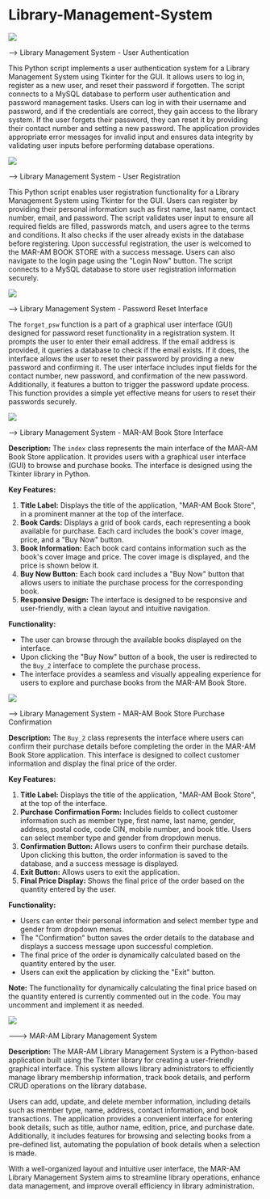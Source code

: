 # Library-Management-System
<img src="User-Authentication.png">

-->  Library Management System - User Authentication

This Python script implements a user authentication system for a Library Management System using Tkinter for the GUI. It allows users to log in, register as a new user, and reset their password if forgotten. The script connects to a MySQL database to perform user authentication and password management tasks. Users can log in with their username and password, and if the credentials are correct, they gain access to the library system. If the user forgets their password, they can reset it by providing their contact number and setting a new password. The application provides appropriate error messages for invalid input and ensures data integrity by validating user inputs before performing database operations.

<img src="New-Register.png">

--> Library Management System - User Registration

This Python script enables user registration functionality for a Library Management System using Tkinter for the GUI. Users can register by providing their personal information such as first name, last name, contact number, email, and password. The script validates user input to ensure all required fields are filled, passwords match, and users agree to the terms and conditions. It also checks if the user already exists in the database before registering. Upon successful registration, the user is welcomed to the MAR-AM BOOK STORE with a success message. Users can also navigate to the login page using the "Login Now" button. The script connects to a MySQL database to store user registration information securely.


<img src="forget-password.png">

--> Library Management System - Password Reset Interface 

The `forget_psw` function is a part of a graphical user interface (GUI) designed for password reset functionality in a registration system. It prompts the user to enter their email address. If the email address is provided, it queries a database to check if the email exists. If it does, the interface allows the user to reset their password by providing a new password and confirming it. The user interface includes input fields for the contact number, new password, and confirmation of the new password. Additionally, it features a button to trigger the password update process. This function provides a simple yet effective means for users to reset their passwords securely.


<img src="Store-Interface.png">

--> Library Management System - MAR-AM Book Store Interface

**Description:**
The `index` class represents the main interface of the MAR-AM Book Store application. It provides users with a graphical user interface (GUI) to browse and purchase books. The interface is designed using the Tkinter library in Python.

**Key Features:**
1. **Title Label:** Displays the title of the application, "MAR-AM Book Store", in a prominent manner at the top of the interface.
2. **Book Cards:** Displays a grid of book cards, each representing a book available for purchase. Each card includes the book's cover image, price, and a "Buy Now" button.
3. **Book Information:** Each book card contains information such as the book's cover image and price. The cover image is displayed, and the price is shown below it.
4. **Buy Now Button:** Each book card includes a "Buy Now" button that allows users to initiate the purchase process for the corresponding book.
5. **Responsive Design:** The interface is designed to be responsive and user-friendly, with a clean layout and intuitive navigation.

**Functionality:**
- The user can browse through the available books displayed on the interface.
- Upon clicking the "Buy Now" button of a book, the user is redirected to the `Buy_2` interface to complete the purchase process.
- The interface provides a seamless and visually appealing experience for users to explore and purchase books from the MAR-AM Book Store.


<img src="buy-now.png">

--> Library Management System - MAR-AM Book Store Purchase Confirmation

**Description:**
The `Buy_2` class represents the interface where users can confirm their purchase details before completing the order in the MAR-AM Book Store application. This interface is designed to collect customer information and display the final price of the order.

**Key Features:**
1. **Title Label:** Displays the title of the application, "MAR-AM Book Store", at the top of the interface.
2. **Purchase Confirmation Form:** Includes fields to collect customer information such as member type, first name, last name, gender, address, postal code, code CIN, mobile number, and book title. Users can select member type and gender from dropdown menus.
3. **Confirmation Button:** Allows users to confirm their purchase details. Upon clicking this button, the order information is saved to the database, and a success message is displayed.
4. **Exit Button:** Allows users to exit the application.
5. **Final Price Display:** Shows the final price of the order based on the quantity entered by the user.

**Functionality:**
- Users can enter their personal information and select member type and gender from dropdown menus.
- The "Confirmation" button saves the order details to the database and displays a success message upon successful completion.
- The final price of the order is dynamically calculated based on the quantity entered by the user.
- Users can exit the application by clicking the "Exit" button.

**Note:** The functionality for dynamically calculating the final price based on the quantity entered is currently commented out in the code. You may uncomment and implement it as needed.



<img src="Library Management System.png">

---> MAR-AM Library Management System

**Description:**
The MAR-AM Library Management System is a Python-based application built using the Tkinter library for creating a user-friendly graphical interface. This system allows library administrators to efficiently manage library membership information, track book details, and perform CRUD operations on the library database.

Users can add, update, and delete member information, including details such as member type, name, address, contact information, and book transactions. The application provides a convenient interface for entering book details, such as title, author name, edition, price, and purchase date. Additionally, it includes features for browsing and selecting books from a pre-defined list, automating the population of book details when a selection is made.

With a well-organized layout and intuitive user interface, the MAR-AM Library Management System aims to streamline library operations, enhance data management, and improve overall efficiency in library administration.
